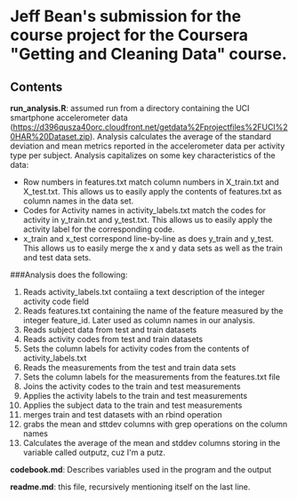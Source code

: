 # Jeff Bean's submission for the course project for the Coursera "Getting and Cleaning Data" course.

## Contents
**run_analysis.R**: assumed run from a directory containing the UCI smartphone accelerometer data
(https://d396qusza40orc.cloudfront.net/getdata%2Fprojectfiles%2FUCI%20HAR%20Dataset.zip). Analysis calculates
the average of the standard deviation and mean metrics reported in the accelerometer data per
activity type per subject. Analysis capitalizes on some key characteristics of the data:

- Row numbers in features.txt match column numbers in X_train.txt and X_test.txt. This allows us to easily 
apply the contents of features.txt as column names in the data set.
- Codes for Activity names in activity_labels.txt match the codes for activity in y_train.txt and y_test.txt. This allows us to easily apply the activity label for the corresponding code.
- x_train and x_test correspond line-by-line as does y_train and y_test. This allows us to easily merge the x and y
data sets as well as the train and test data sets.

###Analysis does the following:
1.  Reads activity_labels.txt contaiing a text description of the integer activity code field
2.  Reads features.txt containing the name of the feature measured by the integer feature_id. Later used as column names in our analysis.
3.  Reads subject data from test and train datasets
4.  Reads activity codes from test and train datasets
5.  Sets the column labels for activity codes from the contents of activity_labels.txt
6.  Reads the measurements from the test and train data sets
7.  Sets the column labels for the measurements from the features.txt file
8.  Joins the activity codes to the train and test measurements
9.  Applies the activity labels to the train and test measurements
10.  Applies the subject data to the train and test measurements
11.  merges train and test datasets with an rbind operation
12.  grabs the mean and sttdev columns with grep operations on the column names
13.  Calculates the average of the mean and stddev columns storing in the variable called outputz, cuz I'm a putz.

**codebook.md**: Describes variables used in the program and the output

**readme.md**: this file, recursively mentioning itself on the last line.
